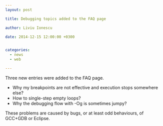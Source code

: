 ```yaml
---
layout: post

title: Debugging topics added to the FAQ page

author: Liviu Ionescu

date: 2014-12-15 12:00:00 +0300


categories:
  - news
  - web

---
```


Three new entries were added to the FAQ page.

* Why my breakpoints are not effective and execution stops somewhere else?
* How to single-step empty loops?
* Why the debugging flow with -Og is sometimes jumpy?


These problems are caused by bugs, or at least odd behaviours, of GCC+GDB or Eclipse.
